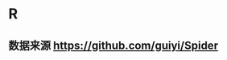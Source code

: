 # R
## 数据来源 https://github.com/guiyi/Spider
<img src="https://github.com/HunterChao/Dangdang/raw/master/Dangdang/dangdang/dangdang.png" alt="" style="max-width:100%;">
